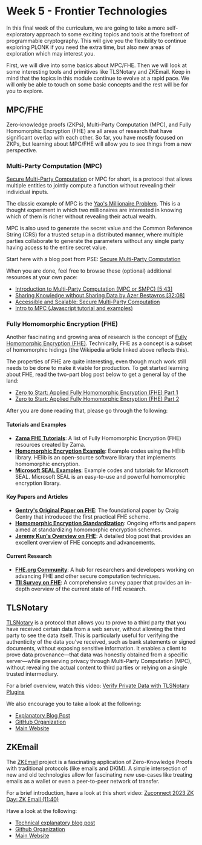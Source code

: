 # Week 5 - Frontier Technologies

In this final week of the curriculum, we are going to take a more self-exploratory approach to some exciting topics and tools at the forefront of programmable cryptography. This will give you the flexibility to continue exploring PLONK if you need the extra time, but also new areas of exploration which may interest you.

First, we will dive into some basics about MPC/FHE. Then we will look at some interesting tools and primitives like TLSNotary and ZKEmail. Keep in mind that the topics in this module continue to evolve at a rapid pace. We will only be able to touch on some basic concepts and the rest will be for you to explore.

## MPC/FHE

Zero-knowledge proofs (ZKPs), Multi-Party Computation (MPC), and Fully Homomorphic Encryption (FHE) are all areas of research that have significant overlap with each other. So far, you have mostly focused on ZKPs, but learning about MPC/FHE will allow you to see things from a new perspective.

### Multi-Party Computation (MPC)

[Secure Multi-Party Computation](https://en.wikipedia.org/wiki/Secure_multi-party_computation) or MPC for short, is a protocol that allows multiple entities to jointly compute a function without revealing their individual inputs.

The classic example of MPC is the [Yao's Millionaire Problem](https://en.wikipedia.org/wiki/Yao%27s_Millionaires%27_problem). This is a thought experiment in which two millionaires are interested in knowing which of them is richer without revealing their actual wealth.

MPC is also used to generate the secret value and the Common Reference String (CRS) for a trusted setup in a distributed manner, where multiple parties collaborate to generate the parameters without any single party having access to the entire secret value.

Start here with a blog post from PSE: [Secure Multi-Party Computation](https://mirror.xyz/privacy-scaling-explorations.eth/v_KNOV_NwQwKV0tb81uBS4m-rbs-qJGvCx7WvwP4sDg)

When you are done, feel free to browse these (optional) additional resources at your own pace:

- [Introduction to Multi-Party Computation (MPC or SMPC) [5:43]](https://www.youtube.com/watch?v=90jcXCHsBF0)
- [Sharing Knowledge without Sharing Data by Azer Bestavros [32:08]](https://www.youtube.com/watch?v=P2MmO458xu4)
- [Accessible and Scalable: Secure Multi-Party Computation](https://multiparty.org/)
- [Intro to MPC (Javascript tutorial and examples)](https://github.com/multiparty/jiff/blob/master/tutorials/0-intro-to-mpc.md)

### Fully Homomorphic Encryption (FHE)

Another fascinating and growing area of research is the concept of [Fully Homomorphic Encryption (FHE)](https://en.wikipedia.org/wiki/Homomorphic_encryption#Fully_homomorphic_encryption). Technically, FHE as a concept is a subset of homomorphic hidings (the Wikipedia article linked above reflects this).

The properties of FHE are quite interesting, even though much work still needs to be done to make it viable for production. To get started learning about FHE, read the two-part blog post below to get a general lay of the land:

- [Zero to Start: Applied Fully Homomorphic Encryption (FHE) Part 1](https://mirror.xyz/privacy-scaling-explorations.eth/D8UHFW1t48x2liWb5wuP6LDdCRbgUH_8vOFvA0tNDJA)
- [Zero to Start: Applied Fully Homomorphic Encryption (FHE) Part 2](https://mirror.xyz/privacy-scaling-explorations.eth/wQZqa9acMdGS7LTXmKX-fR05VHfkgFf9Wrjso7XxDzs)

After you are done reading that, please go through the following:

#### Tutorials and Examples
- **[Zama FHE Tutorials](https://github.com/zama-ai/awesome-zama?tab=readme-ov-file#tutorials)**: A list of Fully Homomorphic Encryption (FHE) resources created by Zama.
- **[Homomorphic Encryption Example](https://github.com/homenc/HElib/tree/master/examples)**: Example codes using the HElib library. HElib is an open-source software library that implements homomorphic encryption.
- **[Microsoft SEAL Examples](https://github.com/Microsoft/SEAL/tree/main/native/examples)**: Example codes and tutorials for Microsoft SEAL. Microsoft SEAL is an easy-to-use and powerful homomorphic encryption library.

#### Key Papers and Articles
- **[Gentry's Original Paper on FHE](https://eprint.iacr.org/2009/616.pdf)**: The foundational paper by Craig Gentry that introduced the first practical FHE scheme.
- **[Homomorphic Encryption Standardization](https://homomorphicencryption.org/standard)**: Ongoing efforts and papers aimed at standardizing homomorphic encryption schemes.
- **[Jeremy Kun's Overview on FHE](https://www.jeremykun.com/2024/05/04/fhe-overview/)**: A detailed blog post that provides an excellent overview of FHE concepts and advancements.

#### Current Research
- **[FHE.org Community](https://fhe.org)**: A hub for researchers and developers working on advancing FHE and other secure computation techniques.
- **[TII Survey on FHE](https://eprint.iacr.org/2022/1602.pdf)**: A comprehensive survey paper that provides an in-depth overview of the current state of FHE research.

## TLSNotary

[TLSNotary](https://tlsnotary.org/) is a protocol that allows you to prove to a third party that you have received certain data from a web server, without allowing the third party to see the data itself. This is particularly useful for verifying the authenticity of the data you’ve received, such as bank statements or signed documents, without exposing sensitive information.
It enables a client to prove data provenance—that data was honestly obtained from a specific server—while preserving privacy through Multi-Party Computation (MPC), without revealing the actual content to third parties or relying on a single trusted intermediary.

For a brief overview, watch this video: [Verify Private Data with TLSNotary Plugins](https://www.youtube.com/watch?v=SDjmjiqmUFw)

We also encourage you to take a look at the following:

- [Explanatory Blog Post](https://pluto.xyz/blog/how-tlsnotary-works)
- [GitHub Organization](https://github.com/tlsnotary)
- [Main Website](https://tlsnotary.org/)

## ZKEmail

The [ZKEmail](https://github.com/zkemail) project is a fascinating application of Zero-Knowledge Proofs with traditional protocols (like emails and DKIM). A simple intersection of new and old technologies allow for fascinating new use-cases like treating emails as a wallet or even a peer-to-peer network of transfer.

For a brief introduction, have a look at this short video: [Zuconnect 2023 ZK Day: ZK Email
 (11:40)](https://www.youtube.com/watch?v=3jCKdxQ9Pfw)

Have a look at the following:

- [Technical explanatory blog post](https://blog.aayushg.com/zkemail/)
- [Github Organization](https://github.com/zkemail)
- [Main Website](https://prove.email/)
